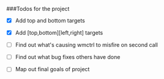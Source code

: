 ###Todos for the project


- [x] Add top and bottom targets
- [x] Add [top,bottom][left,right] targets
- [ ] Find out what's causing wmctrl to misfire on second call
- [ ] Find out what bug fixes others have done
- [ ] Map out final goals of project

